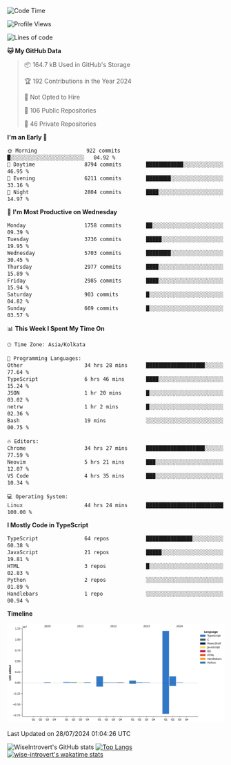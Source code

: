<!--START_SECTION:waka-->
![Code Time](http://img.shields.io/badge/Code%20Time-1%2C985%20hrs%2032%20mins-blue)

![Profile Views](http://img.shields.io/badge/Profile%20Views-3-blue)

![Lines of code](https://img.shields.io/badge/From%20Hello%20World%20I%27ve%20Written-16.1%20million%20lines%20of%20code-blue)

**🐱 My GitHub Data** 

> 📦 164.7 kB Used in GitHub's Storage 
 > 
> 🏆 192 Contributions in the Year 2024
 > 
> 🚫 Not Opted to Hire
 > 
> 📜 106 Public Repositories 
 > 
> 🔑 46 Private Repositories 
 > 
**I'm an Early 🐤** 

```text
🌞 Morning                922 commits         █░░░░░░░░░░░░░░░░░░░░░░░░   04.92 % 
🌆 Daytime                8794 commits        ████████████░░░░░░░░░░░░░   46.95 % 
🌃 Evening                6211 commits        ████████░░░░░░░░░░░░░░░░░   33.16 % 
🌙 Night                  2804 commits        ████░░░░░░░░░░░░░░░░░░░░░   14.97 % 
```
📅 **I'm Most Productive on Wednesday** 

```text
Monday                   1758 commits        ██░░░░░░░░░░░░░░░░░░░░░░░   09.39 % 
Tuesday                  3736 commits        █████░░░░░░░░░░░░░░░░░░░░   19.95 % 
Wednesday                5703 commits        ████████░░░░░░░░░░░░░░░░░   30.45 % 
Thursday                 2977 commits        ████░░░░░░░░░░░░░░░░░░░░░   15.89 % 
Friday                   2985 commits        ████░░░░░░░░░░░░░░░░░░░░░   15.94 % 
Saturday                 903 commits         █░░░░░░░░░░░░░░░░░░░░░░░░   04.82 % 
Sunday                   669 commits         █░░░░░░░░░░░░░░░░░░░░░░░░   03.57 % 
```


📊 **This Week I Spent My Time On** 

```text
🕑︎ Time Zone: Asia/Kolkata

💬 Programming Languages: 
Other                    34 hrs 28 mins      ███████████████████░░░░░░   77.64 % 
TypeScript               6 hrs 46 mins       ████░░░░░░░░░░░░░░░░░░░░░   15.24 % 
JSON                     1 hr 20 mins        █░░░░░░░░░░░░░░░░░░░░░░░░   03.02 % 
netrw                    1 hr 2 mins         █░░░░░░░░░░░░░░░░░░░░░░░░   02.36 % 
Bash                     19 mins             ░░░░░░░░░░░░░░░░░░░░░░░░░   00.75 % 

🔥 Editors: 
Chrome                   34 hrs 27 mins      ███████████████████░░░░░░   77.59 % 
Neovim                   5 hrs 21 mins       ███░░░░░░░░░░░░░░░░░░░░░░   12.07 % 
VS Code                  4 hrs 35 mins       ███░░░░░░░░░░░░░░░░░░░░░░   10.34 % 

💻 Operating System: 
Linux                    44 hrs 24 mins      █████████████████████████   100.00 % 
```

**I Mostly Code in TypeScript** 

```text
TypeScript               64 repos            ███████████████░░░░░░░░░░   60.38 % 
JavaScript               21 repos            █████░░░░░░░░░░░░░░░░░░░░   19.81 % 
HTML                     3 repos             █░░░░░░░░░░░░░░░░░░░░░░░░   02.83 % 
Python                   2 repos             ░░░░░░░░░░░░░░░░░░░░░░░░░   01.89 % 
Handlebars               1 repo              ░░░░░░░░░░░░░░░░░░░░░░░░░   00.94 % 
```



**Timeline**

![Lines of Code chart](https://raw.githubusercontent.com/wise-introvert/wise-introvert/master/assets/bar_graph.png)


 Last Updated on 28/07/2024 01:04:26 UTC
<!--END_SECTION:waka-->

![WiseIntrovert's GitHub stats](https://github-readme-stats.vercel.app/api?username=wise-introvert&count_private=true&show_icons=true)
[![Top Langs](https://github-readme-stats.vercel.app/api/top-langs/?username=wise-introvert&langs_count=10)](https://github.com/anuraghazra/github-readme-stats)
[![wise-introvert's wakatime stats](https://github-readme-stats.vercel.app/api/wakatime?username=wiseintrovert)](https://github.com/anuraghazra/github-readme-stats)
